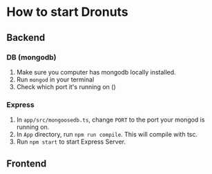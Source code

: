 # How to start Dronuts

## Backend
### DB (mongodb)
1. Make sure you computer has mongodb locally installed.
2. Run ```mongod``` in your terminal
3. Check which port it's running on ()

### Express
1. In ```app/src/mongoosedb.ts```, change ```PORT``` to the port your mongod is running on.
2. In ```App``` directory, run ```npm run compile```. This will compile with tsc.
3. Run ```npm start``` to start Express Server.

## Frontend
